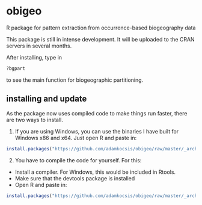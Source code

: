 # obigeo
R package for pattern extraction from occurrence-based biogeography data

This package is still in intense development. It will be uploaded to the CRAN servers in several months.

After installing, type in
```r
?bgpart
```
to see the main function for biogeographic partitioning. 

## installing and update
As the package now uses compiled code to make things run faster, there are two ways to install.

1. If you are using Windows, you can use the binaries I have built for Windows x86 and x64. Just open R and paste in: 
```r
install.packages("https://github.com/adamkocsis/obigeo/raw/master/_archive/bin/Win_x64_x86/obigeo_0.2.0-94.zip/", repos=NULL, type="win.binary")
```


2. You have to compile the code for yourself. For this:
- Install a compiler. For Windows, this would be included in Rtools.
- Make sure that the devtools package is installed
- Open R and paste in: 
```r
install.packages("https://github.com/adamkocsis/obigeo/raw/master/_archive/source/obigeo_0.2.0-94.tar.gz", repos=NULL)`
```

